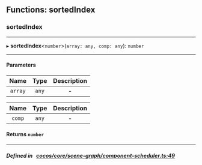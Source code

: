 ## Functions: sortedIndex

### sortedIndex


___
▸ **sortedIndex**<`number`\>(`array: any, comp: any`): `number`
___


#### Parameters

| Name | Type | Description |
| :------: | :------: | :------: |
| `array` | `any` | - |

| Name | Type | Description |
| :------: | :------: | :------: |
| `comp` | `any` | - |


#### Returns `number` 
___


##### Defined in &nbsp;   [cocos/core/scene-graph/component-scheduler.ts:49](https://github.com/cocos-creator/engine/blob/c7bf6b8a9/cocos/core/scene-graph/component-scheduler.ts#L49)&nbsp;
